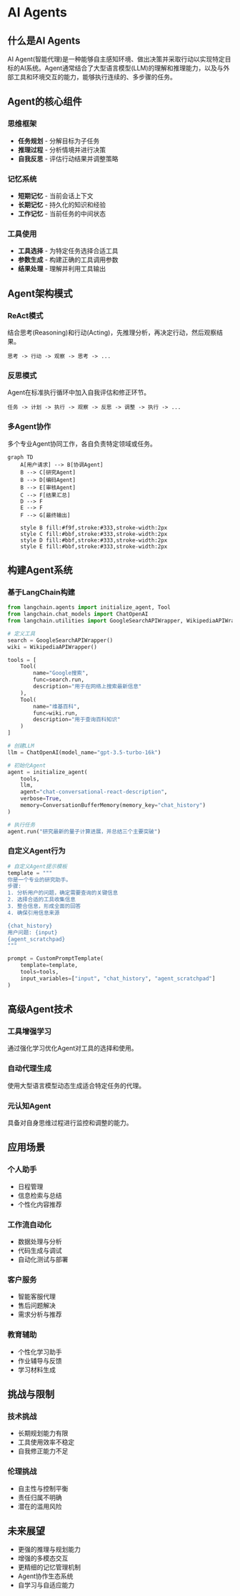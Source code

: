 # AI Agents

## 什么是AI Agents

AI Agent(智能代理)是一种能够自主感知环境、做出决策并采取行动以实现特定目标的AI系统。Agent通常结合了大型语言模型(LLM)的理解和推理能力，以及与外部工具和环境交互的能力，能够执行连续的、多步骤的任务。

## Agent的核心组件

### 思维框架
- **任务规划** - 分解目标为子任务
- **推理过程** - 分析情境并进行决策
- **自我反思** - 评估行动结果并调整策略

### 记忆系统
- **短期记忆** - 当前会话上下文
- **长期记忆** - 持久化的知识和经验
- **工作记忆** - 当前任务的中间状态

### 工具使用
- **工具选择** - 为特定任务选择合适工具
- **参数生成** - 构建正确的工具调用参数
- **结果处理** - 理解并利用工具输出

## Agent架构模式

### ReAct模式
结合思考(Reasoning)和行动(Acting)，先推理分析，再决定行动，然后观察结果。

```
思考 -> 行动 -> 观察 -> 思考 -> ...
```

### 反思模式
Agent在标准执行循环中加入自我评估和修正环节。

```
任务 -> 计划 -> 执行 -> 观察 -> 反思 -> 调整 -> 执行 -> ...
```

### 多Agent协作
多个专业Agent协同工作，各自负责特定领域或任务。

```mermaid
graph TD
    A[用户请求] --> B[协调Agent]
    B --> C[研究Agent]
    B --> D[编码Agent]
    B --> E[审核Agent]
    C --> F[结果汇总]
    D --> F
    E --> F
    F --> G[最终输出]
    
    style B fill:#f9f,stroke:#333,stroke-width:2px
    style C fill:#bbf,stroke:#333,stroke-width:2px
    style D fill:#bbf,stroke:#333,stroke-width:2px
    style E fill:#bbf,stroke:#333,stroke-width:2px
```

## 构建Agent系统

### 基于LangChain构建

```python
from langchain.agents import initialize_agent, Tool
from langchain.chat_models import ChatOpenAI
from langchain.utilities import GoogleSearchAPIWrapper, WikipediaAPIWrapper

# 定义工具
search = GoogleSearchAPIWrapper()
wiki = WikipediaAPIWrapper()

tools = [
    Tool(
        name="Google搜索",
        func=search.run,
        description="用于在网络上搜索最新信息"
    ),
    Tool(
        name="维基百科",
        func=wiki.run,
        description="用于查询百科知识"
    )
]

# 创建LLM
llm = ChatOpenAI(model_name="gpt-3.5-turbo-16k")

# 初始化Agent
agent = initialize_agent(
    tools, 
    llm, 
    agent="chat-conversational-react-description",
    verbose=True,
    memory=ConversationBufferMemory(memory_key="chat_history")
)

# 执行任务
agent.run("研究最新的量子计算进展，并总结三个主要突破")
```

### 自定义Agent行为

```python
# 自定义Agent提示模板
template = """
你是一个专业的研究助手。
步骤:
1. 分析用户的问题，确定需要查询的关键信息
2. 选择合适的工具收集信息
3. 整合信息，形成全面的回答
4. 确保引用信息来源

{chat_history}
用户问题: {input}
{agent_scratchpad}
"""

prompt = CustomPromptTemplate(
    template=template,
    tools=tools,
    input_variables=["input", "chat_history", "agent_scratchpad"]
)
```

## 高级Agent技术

### 工具增强学习
通过强化学习优化Agent对工具的选择和使用。

### 自动代理生成
使用大型语言模型动态生成适合特定任务的代理。

### 元认知Agent
具备对自身思维过程进行监控和调整的能力。

## 应用场景

### 个人助手
- 日程管理
- 信息检索与总结
- 个性化内容推荐

### 工作流自动化
- 数据处理与分析
- 代码生成与调试
- 自动化测试与部署

### 客户服务
- 智能客服代理
- 售后问题解决
- 需求分析与推荐

### 教育辅助
- 个性化学习助手
- 作业辅导与反馈
- 学习材料生成

## 挑战与限制

### 技术挑战
- 长期规划能力有限
- 工具使用效率不稳定
- 自我修正能力不足

### 伦理挑战
- 自主性与控制平衡
- 责任归属不明确
- 潜在的滥用风险

## 未来展望

- 更强的推理与规划能力
- 增强的多模态交互
- 更精细的记忆管理机制
- Agent协作生态系统
- 自学习与自适应能力 